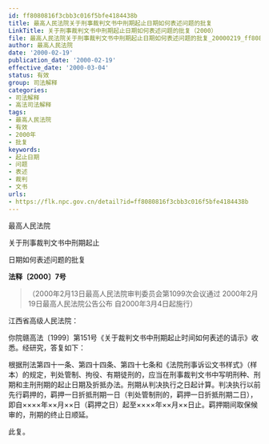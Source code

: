 ```yaml
---
id: ff8080816f3cbb3c016f5bfe4184438b
title: 最高人民法院关于刑事裁判文书中刑期起止日期如何表述问题的批复
LinkTitle: 关于刑事裁判文书中刑期起止日期如何表述问题的批复（2000）
file: 最高人民法院关于刑事裁判文书中刑期起止日期如何表述问题的批复_20000219_ff8080816f3cbb3c016f5bfe4184438b.docx
author: 最高人民法院
date: '2000-02-19'
publication_date: '2000-02-19'
effective_date: '2000-03-04'
status: 有效
group: 司法解释
categories:
- 司法解释
- 高法司法解释
tags:
- 最高人民法院
- 有效
- 2000年
- 批复
keywords:
- 起止日期
- 问题
- 表述
- 裁判
- 文书
urls:
- https://flk.npc.gov.cn/detail?id=ff8080816f3cbb3c016f5bfe4184438b
---
```


最高人民法院

关于刑事裁判文书中刑期起止

日期如何表述问题的批复

**法释〔2000〕7号**

> （2000年2月13日最高人民法院审判委员会第1099次会议通过 2000年2月19日最高人民法院公告公布 自2000年3月4日起施行）

江西省高级人民法院：

你院赣高法〔1999〕第151号《关于裁判文书中刑期起止时间如何表述的请示》收悉。经研究，答复如下：

根据刑法第四十一条、第四十四条、第四十七条和《法院刑事诉讼文书样式》（样本）的规定，判处管制、拘役、有期徒刑的，应当在刑事裁判文书中写明刑种、刑期和主刑刑期的起止日期及折抵办法。刑期从判决执行之日起计算。判决执行以前先行羁押的，羁押一日折抵刑期一日（判处管制刑的，羁押一日折抵刑期二日），即自××××年××月××日（羁押之日）起至××××年××月××日止。羁押期间取保候审的，刑期的终止日顺延。

此复。
